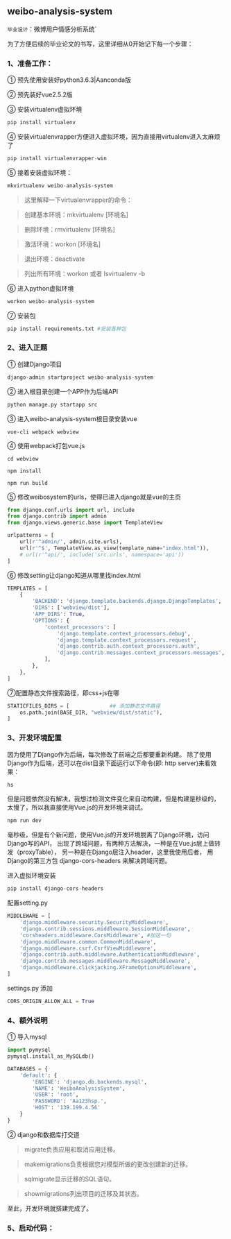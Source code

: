 ## weibo-analysis-system 
`毕业设计`：微博用户情感分析系统`

为了方便后续的毕业论文的书写，这里详细从0开始记下每一个步骤：

### 1、准备工作：
① 预先使用安装好python3.6.3|Aanconda版

② 预先装好vue2.5.2版

③ 安装virtualenv虚拟环境

```python
pip install virtualenv
```

④ 安装virtualenvrapper方便进入虚拟环境，因为直接用virtualenv进入太麻烦了

```python
pip install virtualenvrapper-win
```

⑤ 接着安装虚拟环境：

```python
mkvirtualenv weibo-analysis-system
```

> 这里解释一下virtualenvrapper的命令：

> 创建基本环境：mkvirtualenv [环境名]

> 删除环境：rmvirtualenv [环境名]

> 激活环境：workon [环境名]

> 退出环境：deactivate

> 列出所有环境：workon 或者 lsvirtualenv -b

⑥ 进入python虚拟环境

```python
workon weibo-analysis-system
```

⑦ 安装包

```python
pip install requirements.txt #安装各种包
```

### 2、进入正题

① 创建Django项目

```python
django-admin startproject weibo-analysis-system
```

② 进入根目录创建一个APP作为后端API

```python
python manage.py startapp src
```

③ 进入weibo-analysis-system根目录安装vue

```
vue-cli webpack webview
```

④ 使用webpack打包vue.js

```
cd webview
```

```
npm install
```

```
npm run build
```

⑤ 修改weibosystem的urls，使得已进入django就是vue的主页

```python
from django.conf.urls import url, include
from django.contrib import admin
from django.views.generic.base import TemplateView

urlpatterns = [
    url(r'^admin/', admin.site.urls),
    url(r'^$', TemplateView.as_view(template_name="index.html")),
    # url(r'^api/', include('src.urls', namespace='api'))
]
```

⑥ 修改setting让django知道从哪里找index.html

```python
TEMPLATES = [
    {
        'BACKEND': 'django.template.backends.django.DjangoTemplates',
        'DIRS': ['webview/dist'],
        'APP_DIRS': True,
        'OPTIONS': {
            'context_processors': [
                'django.template.context_processors.debug',
                'django.template.context_processors.request',
                'django.contrib.auth.context_processors.auth',
                'django.contrib.messages.context_processors.messages',
            ],
        },
    },
]
```

⑦配置静态文件搜索路径，即css+js在哪

```python
STATICFILES_DIRS = [             ## 添加静态文件路径
    os.path.join(BASE_DIR, "webview/dist/static"),
]
```

### 3、开发环境配置

因为使用了Django作为后端，每次修改了前端之后都要重新构建。
除了使用Django作为后端，还可以在dist目录下面运行以下命令(即: http server)来看效果：

```python
hs
```

但是问题依然没有解决，我想过检测文件变化来自动构建，但是构建是秒级的，
太慢了，所以我直接使用Vue.js的开发环境来调试。

```python
npm run dev
```

毫秒级，但是有个新问题，使用Vue.js的开发环境脱离了Django环境，访问Django写的API，
出现了跨域问题，有两种方法解决，一种是在Vue.js层上做转发（proxyTable），
另一种是在Django层注入header，这里我使用后者，
用Django的第三方包 django-cors-headers 来解决跨域问题。

进入虚拟环境安装

```python
pip install django-cors-headers
```

配置setting.py

```python
MIDDLEWARE = [
    'django.middleware.security.SecurityMiddleware',
    'django.contrib.sessions.middleware.SessionMiddleware',
    'corsheaders.middleware.CorsMiddleware', #加这一句
    'django.middleware.common.CommonMiddleware',
    'django.middleware.csrf.CsrfViewMiddleware',
    'django.contrib.auth.middleware.AuthenticationMiddleware',
    'django.contrib.messages.middleware.MessageMiddleware',
    'django.middleware.clickjacking.XFrameOptionsMiddleware',
]
```

settings.py 添加

```python
CORS_ORIGIN_ALLOW_ALL = True
```

### 4、额外说明

① 导入mysql

```python
import pymysql
pymysql.install_as_MySQLdb()

DATABASES = {
    'default': {
        'ENGINE': 'django.db.backends.mysql',
        'NAME': 'WeiboAnalysisSystem',
        'USER': 'root',
        'PASSWORD': 'Aa123hsp.',
        'HOST': '139.199.4.56'
    }
}
```

② django和数据库打交道

> migrate负责应用和取消应用迁移。

> makemigrations负责根据您对模型所做的更改创建新的迁移。

> sqlmigrate显示迁移的SQL语句。

> showmigrations列出项目的迁移及其状态。

至此，开发环境就搭建完成了。

### 5、启动代码：





